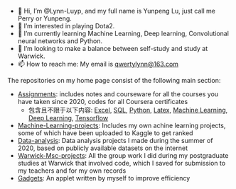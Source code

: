 - 👋 Hi, I’m @Lynn-Luyp, and my full name is Yunpeng Lu, just call me Perry or Yunpeng. 
- 👀 I’m interested in playing Dota2.
- 🌱 I’m currently learning Machine Learning, Deep learning, Convolutional neural networks and Python.
- 💞️ I’m looking to make a balance between self-study and study at Warwick.
- 📫 How to reach me: My email is qwertylynn@163.com

The repositories on my home page consist of the following main section: 
- [Assignments](https://github.com/Lynn-Luyp/Assignments): includes notes and courseware for all the courses you have taken since 2020, codes for all Coursera certificates
  - 包含且不限于以下内容: [Excel](https://github.com/Lynn-Luyp/Assignments/tree/main/Excel), [SQL](https://github.com/Lynn-Luyp/Assignments/tree/main/SQL), [Python](https://github.com/Lynn-Luyp/Assignments/tree/main/Python), [Latex](https://github.com/Lynn-Luyp/Assignments/tree/main/Latex), [Machine Learning](https://github.com/Lynn-Luyp/Assignments/tree/main/Coursera-Machine%20Learning), [Deep Learning](https://github.com/Lynn-Luyp/Assignments/tree/main/Coursera-Deep%20learning%20Specialization), [Tensorflow](https://github.com/Lynn-Luyp/Assignments/tree/main/Coursera-Tensorflow%20Specialization)
- [Machine-Learning-projects](https://github.com/Lynn-Luyp/Machine-Learning-projects): Includes my own achine learning projects, some of which have been uploaded to Kaggle to get ranked
- [Data-analysis](https://github.com/Lynn-Luyp/Data-analysis): Data analysis projects I made during the summer of 2020, based on publicly available datasets on the internet
- [Warwick-Msc-projects](https://github.com/Lynn-Luyp/Warwick-Msc-projects): All the group work I did during my postgraduate studies at Warwick that involved code, which I saved for submission to my teachers and for my own records
- [Gadgets](https://github.com/Lynn-Luyp/Gadgets): An applet written by myself to improve efficiency


<!---
Lynn-Luyp/Lynn-Luyp is a ✨ special ✨ repository because its `README.md` (this file) appears on your GitHub profile.
You can click the Preview link to take a look at your changes.
--->
